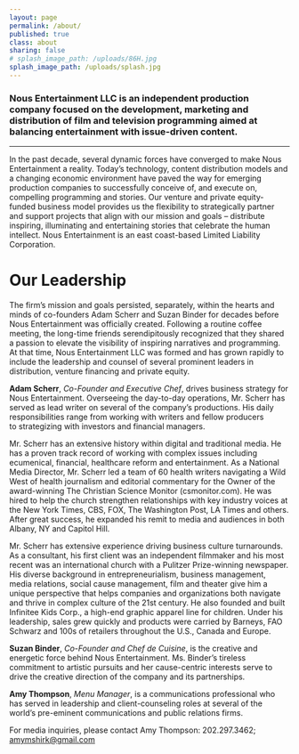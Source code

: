 ```yaml
---
layout: page
permalink: /about/
published: true
class: about
sharing: false
# splash_image_path: /uploads/86H.jpg
splash_image_path: /uploads/splash.jpg
---
```

### Nous Entertainment LLC is an independent production company focused on the development, marketing and distribution of film and television programming aimed at balancing entertainment with issue-driven content. 

---

In the past decade, several dynamic forces have converged to make Nous Entertainment a reality. Today’s technology, content distribution models and a changing economic environment have paved the way for emerging production companies to successfully conceive of, and execute on, compelling programming and stories. 
Our venture and private equity-funded business model provides us the flexibility to strategically partner and support projects that align with our mission and goals – distribute inspiring, illuminating and entertaining stories that celebrate the human intellect.
Nous Entertainment is an east coast-based Limited Liability Corporation.

# Our Leadership

The firm’s mission and goals persisted, separately, within the hearts and minds of co-founders Adam Scherr and Suzan Binder for decades before Nous Entertainment was officially created. Following a routine coffee meeting, the long-time friends serendipitously recognized that they shared a passion to elevate the visibility of inspiring narratives and programming. At that time, Nous Entertainment LLC was formed and has grown rapidly to include the leadership and counsel of several prominent leaders in distribution, venture financing and private equity. 

**Adam Scherr**, *Co-Founder and Executive Chef*, drives business strategy for Nous Entertainment. Overseeing the day-to-day operations, Mr. Scherr has served as lead writer on several of the company’s productions. His daily responsibilities range from working with writers and fellow producers to strategizing with investors and financial managers. 

Mr. Scherr has an extensive history within digital and traditional media. He has a proven track record of working with complex issues including ecumenical, financial, healthcare reform and entertainment. As a National Media Director, Mr. Scherr led a team of 60 health writers navigating a Wild West of health journalism and editorial commentary for the Owner of the award-winning The Christian Science Monitor (csmonitor.com). He was hired to help the church strengthen relationships with key industry voices at the New York Times, CBS, FOX, The Washington Post, LA Times and others. After great success, he expanded his remit to media and audiences in both Albany, NY and Capitol Hill. 

Mr. Scherr has extensive experience driving business culture turnarounds. As a consultant, his first client was an independent filmmaker and his most recent was an international church with a Pulitzer Prize-winning newspaper. His diverse background in entrepreneurialism, business management, media relations, social cause management, film and theater give him a unique perspective that helps companies and organizations both navigate and thrive in complex culture of the 21st century. 
He also founded and built Infinitee Kids Corp., a high-end graphic apparel line for children. Under his leadership, sales grew quickly and products were carried by Barneys, FAO Schwarz and 100s of retailers throughout the U.S., Canada and Europe.

**Suzan Binder**, *Co-Founder and Chef de Cuisine*, is the creative and energetic force behind Nous Entertainment. Ms. Binder’s tireless commitment to artistic pursuits and her cause-centric interests serve to drive the creative direction of the company and its partnerships.  

**Amy Thompson**, *Menu Manager*, is a communications professional who has served in leadership and client-counseling roles at several of the world’s pre-eminent communications and public relations firms. 

For media inquiries, please contact Amy Thompson: 202.297.3462; <amymshirk@gmail.com> 
